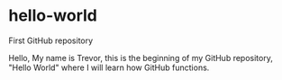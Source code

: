 # hello-world
First GitHub repository

Hello, 
My name is Trevor, this is the beginning of my GitHub repository, "Hello World" where I will learn how GitHub functions.
